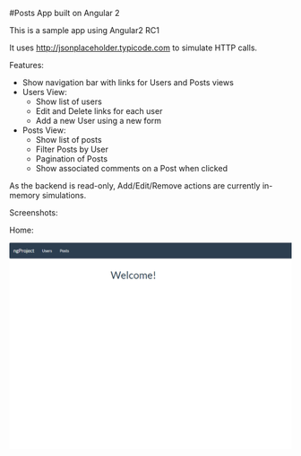 #Posts App built on Angular 2

This is a sample app using Angular2 RC1

It uses http://jsonplaceholder.typicode.com to simulate HTTP calls.

Features:

  - Show navigation bar with links for Users and Posts views
  - Users View:
    - Show list of users
    - Edit and Delete links for each user
    - Add a new User using a new form
  - Posts View:
  	- Show list of posts
    - Filter Posts by User
    - Pagination of Posts
    - Show associated comments on a Post when clicked

As the backend is read-only, Add/Edit/Remove actions are currently in-memory simulations.

Screenshots:

Home:

![Image of Home Page](images/home.png)
